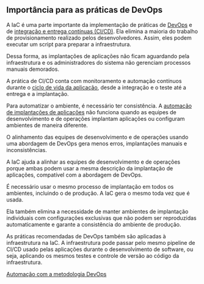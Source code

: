 Importância para as práticas de DevOps
--------------------------------------

A IaC é uma parte importante da implementação de práticas de [DevOps](https://www.redhat.com/pt-br/topics/devops) e de [integração e entrega contínuas (CI/CD)](https://www.redhat.com/pt-br/topics/devops/what-is-ci-cd). Ela elimina a maioria do trabalho de provisionamento realizado pelos desenvolvedores. Assim, eles podem executar um script para preparar a infraestrutura.  

Dessa forma, as implantações de aplicações não ficam aguardando pela infraestrutura e os administradores do sistema não gerenciam processos manuais demorados. 

A prática de CI/CD conta com monitoramento e automação contínuos durante o [ciclo de vida da aplicação](https://www.redhat.com/pt-br/topics/devops/what-is-application-lifecycle-management-alm), desde a integração e o teste até a entrega e a implantação. 

Para automatizar o ambiente, é necessário ter consistência. A [automação de implantações de aplicações](https://www.redhat.com/pt-br/topics/automation/what-is-deployment-automation) não funciona quando as equipes de desenvolvimento e de operações implantam aplicações ou configuram ambientes de maneira diferente.

O alinhamento das equipes de desenvolvimento e de operações usando uma abordagem de DevOps gera menos erros, implantações manuais e inconsistências. 

A IaC ajuda a alinhar as equipes de desenvolvimento e de operações porque ambas podem usar a mesma descrição da implantação de aplicações, compatível com a abordagem de DevOps.

É necessário usar o mesmo processo de implantação em todos os ambientes, incluindo o de produção. A IaC gera o mesmo toda vez que é usada.

Ela também elimina a necessidade de manter ambientes de implantação individuais com configurações exclusivas que não podem ser reproduzidas automaticamente e garante a consistência do ambiente de produção.

As práticas recomendadas de DevOps também são aplicadas à infraestrutura na IaC. A infraestrutura pode passar pelo mesmo pipeline de CI/CD usado pelas aplicações durante o desenvolvimento de software, ou seja, aplicando os mesmos testes e controle de versão ao código da infraestrutura.

[Automação com a metodologia DevOps](https://www.redhat.com/pt-br/resources/enterprise-automation-in-DevOps-checklist "Automação empresarial com uma metodologia DevOps")
